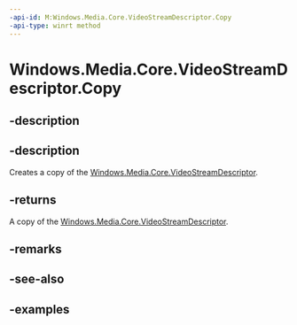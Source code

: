 ```yaml
---
-api-id: M:Windows.Media.Core.VideoStreamDescriptor.Copy
-api-type: winrt method
---
```


<!-- Method syntax.
public VideoStreamDescriptor VideoStreamDescriptor.Copy()
-->

# Windows.Media.Core.VideoStreamDescriptor.Copy

## -description
## -description
Creates a copy of the [Windows.Media.Core.VideoStreamDescriptor](videostreamdescriptor.md).

## -returns
A copy of the [Windows.Media.Core.VideoStreamDescriptor](videostreamdescriptor.md).

## -remarks

## -see-also

## -examples

